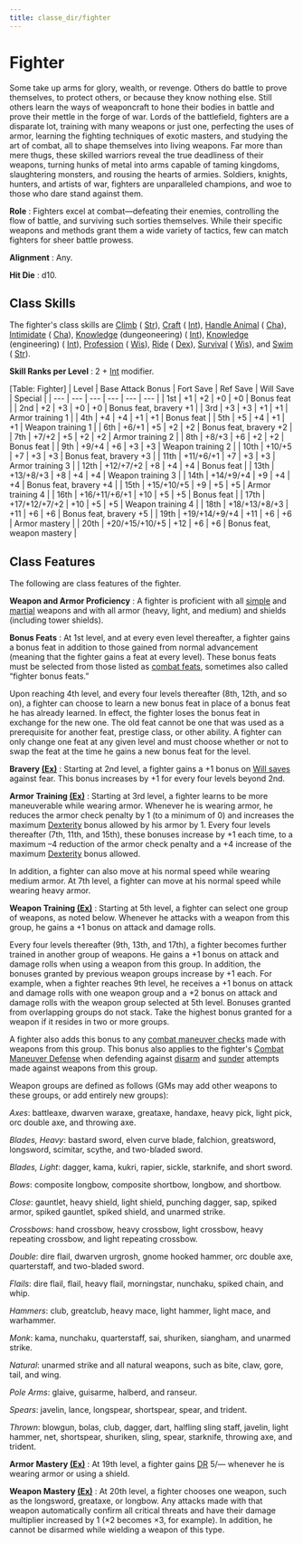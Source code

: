 ```yaml
---
title: classe_dir/fighter
---
```

# Fighter

Some take up arms for glory, wealth, or revenge. Others do battle to prove themselves, to protect others, or because they know nothing else. Still others learn the ways of weaponcraft to hone their bodies in battle and prove their mettle in the forge of war. Lords of the battlefield, fighters are a disparate lot, training with many weapons or just one, perfecting the uses of armor, learning the fighting techniques of exotic masters, and studying the art of combat, all to shape themselves into living weapons. Far more than mere thugs, these skilled warriors reveal the true deadliness of their weapons, turning hunks of metal into arms capable of taming kingdoms, slaughtering monsters, and rousing the hearts of armies. Soldiers, knights, hunters, and artists of war, fighters are unparalleled champions, and woe to those who dare stand against them.

**Role** : Fighters excel at combat—defeating their enemies, controlling the flow of battle, and surviving such sorties themselves. While their specific weapons and methods grant them a wide variety of tactics, few can match fighters for sheer battle prowess.

**Alignment** : Any.

**Hit Die** : d10.

## Class Skills

The fighter's class skills are [Climb](../skill_dir/climb#_climb) ( [Str](../gettingStarted#_strength)), [Craft](../skill_dir/craft#_craft) ( [Int](../gettingStarted#_intelligence)), [Handle Animal](../skill_dir/handleAnimal#_handle-animal) ( [Cha](../gettingStarted#_charisma-new)), [Intimidate](../skill_dir/intimidate#_intimidate) ( [Cha](../gettingStarted#_charisma-new)), [Knowledge](../skill_dir/knowledge#_knowledge) (dungeoneering) ( [Int](../gettingStarted#_intelligence)), [Knowledge](../skill_dir/knowledge#_knowledge) (engineering) ( [Int](../gettingStarted#_intelligence)), [Profession](../skill_dir/profession#_profession) ( [Wis](../gettingStarted#_wisdom)), [Ride](../skill_dir/ride#_ride) ( [Dex](../gettingStarted#_dexterity)), [Survival](../skill_dir/survival#_survival) ( [Wis](../gettingStarted#_wisdom)), and [Swim](../skill_dir/swim#_swim) ( [Str](../gettingStarted#_strength)).

**Skill Ranks per Level** : 2 + [Int](../gettingStarted#_intelligence) modifier.

[Table: Fighter]
| Level | Base Attack Bonus | Fort Save | Ref Save | Will Save | Special |
| --- | --- | --- | --- | --- | --- |
| 1st | +1 | +2 | +0 | +0 | Bonus feat |
| 2nd | +2 | +3 | +0 | +0 | Bonus feat, bravery +1 |
| 3rd | +3 | +3 | +1 | +1 | Armor training 1 |
| 4th | +4 | +4 | +1 | +1 | Bonus feat |
| 5th | +5 | +4 | +1 | +1 | Weapon training 1 |
| 6th | +6/+1 | +5 | +2 | +2 | Bonus feat, bravery +2 |
| 7th | +7/+2 | +5 | +2 | +2 | Armor training 2 |
| 8th | +8/+3 | +6 | +2 | +2 | Bonus feat |
| 9th | +9/+4 | +6 | +3 | +3 | Weapon training 2 |
| 10th | +10/+5 | +7 | +3 | +3 | Bonus feat, bravery +3 |
| 11th | +11/+6/+1 | +7 | +3 | +3 | Armor training 3 |
| 12th | +12/+7/+2 | +8 | +4 | +4 | Bonus feat |
| 13th | +13/+8/+3 | +8 | +4 | +4 | Weapon training 3 |
| 14th | +14/+9/+4 | +9 | +4 | +4 | Bonus feat, bravery +4 |
| 15th | +15/+10/+5 | +9 | +5 | +5 | Armor training 4 |
| 16th | +16/+11/+6/+1 | +10 | +5 | +5 | Bonus feat |
| 17th | +17/+12/+7/+2 | +10 | +5 | +5 | Weapon training 4 |
| 18th | +18/+13/+8/+3 | +11 | +6 | +6 | Bonus feat, bravery +5 |
| 19th | +19/+14/+9/+4 | +11 | +6 | +6 | Armor mastery |
| 20th | +20/+15/+10/+5 | +12 | +6 | +6 | Bonus feat, weapon mastery |

## Class Features

The following are class features of the fighter.

**Weapon and Armor Proficiency** : A fighter is proficient with all [simple](../equipment#_simple-martial-and-exotic-weapons) and [martial](../equipment#_simple-martial-and-exotic-weapons) weapons and with all armor (heavy, light, and medium) and shields (including tower shields).

**Bonus Feats** : At 1st level, and at every even level thereafter, a fighter gains a bonus feat in addition to those gained from normal advancement (meaning that the fighter gains a feat at every level). These bonus feats must be selected from those listed as [combat feats](../feats#_combat-feats), sometimes also called “fighter bonus feats.”

Upon reaching 4th level, and every four levels thereafter (8th, 12th, and so on), a fighter can choose to learn a new bonus feat in place of a bonus feat he has already learned. In effect, the fighter loses the bonus feat in exchange for the new one. The old feat cannot be one that was used as a prerequisite for another feat, prestige class, or other ability. A fighter can only change one feat at any given level and must choose whether or not to swap the feat at the time he gains a new bonus feat for the level.

**Bravery [(Ex)](../glossary#_extraordinary-abilities-ex)** : Starting at 2nd level, a fighter gains a +1 bonus on [Will saves](../combat#_will) against fear. This bonus increases by +1 for every four levels beyond 2nd.

**Armor Training [(Ex)](../glossary#_extraordinary-abilities-ex)** : Starting at 3rd level, a fighter learns to be more maneuverable while wearing armor. Whenever he is wearing armor, he reduces the armor check penalty by 1 (to a minimum of 0) and increases the maximum [Dexterity](../gettingStarted#_dexterity) bonus allowed by his armor by 1. Every four levels thereafter (7th, 11th, and 15th), these bonuses increase by +1 each time, to a maximum –4 reduction of the armor check penalty and a +4 increase of the maximum [Dexterity](../gettingStarted#_dexterity) bonus allowed.

In addition, a fighter can also move at his normal speed while wearing medium armor. At 7th level, a fighter can move at his normal speed while wearing heavy armor.

**Weapon Training [(Ex)](../glossary#_extraordinary-abilities-ex)** : Starting at 5th level, a fighter can select one group of weapons, as noted below. Whenever he attacks with a weapon from this group, he gains a +1 bonus on attack and damage rolls.

Every four levels thereafter (9th, 13th, and 17th), a fighter becomes further trained in another group of weapons. He gains a +1 bonus on attack and damage rolls when using a weapon from this group. In addition, the bonuses granted by previous weapon groups increase by +1 each. For example, when a fighter reaches 9th level, he receives a +1 bonus on attack and damage rolls with one weapon group and a +2 bonus on attack and damage rolls with the weapon group selected at 5th level. Bonuses granted from overlapping groups do not stack. Take the highest bonus granted for a weapon if it resides in two or more groups.

A fighter also adds this bonus to any [combat maneuver checks](../combat#_combat-maneuver-bonus) made with weapons from this group. This bonus also applies to the fighter's [Combat Maneuver Defense](../combat#_combat-maneuver-defense) when defending against [disarm](../combat#_disarm) and [sunder](../combat#_sunder) attempts made against weapons from this group.

Weapon groups are defined as follows (GMs may add other weapons to these groups, or add entirely new groups):

_Axes_: battleaxe, dwarven waraxe, greataxe, handaxe, heavy pick, light pick, orc double axe, and throwing axe.

_Blades, Heavy_: bastard sword, elven curve blade, falchion, greatsword, longsword, scimitar, scythe, and two-bladed sword.

_Blades, Light_: dagger, kama, kukri, rapier, sickle, starknife, and short sword.

_Bows_: composite longbow, composite shortbow, longbow, and shortbow.

_Close_: gauntlet, heavy shield, light shield, punching dagger, sap, spiked armor, spiked gauntlet, spiked shield, and unarmed strike.

_Crossbows_: hand crossbow, heavy crossbow, light crossbow, heavy repeating crossbow, and light repeating crossbow.

_Double_: dire flail, dwarven urgrosh, gnome hooked hammer, orc double axe, quarterstaff, and two-bladed sword.

_Flails_: dire flail, flail, heavy flail, morningstar, nunchaku, spiked chain, and whip.

_Hammers_: club, greatclub, heavy mace, light hammer, light mace, and warhammer.

_Monk_: kama, nunchaku, quarterstaff, sai, shuriken, siangham, and unarmed strike.

_Natural_: unarmed strike and all natural weapons, such as bite, claw, gore, tail, and wing.

_Pole Arms_: glaive, guisarme, halberd, and ranseur.

_Spears_: javelin, lance, longspear, shortspear, spear, and trident.

_Thrown_: blowgun, bolas, club, dagger, dart, halfling sling staff, javelin, light hammer, net, shortspear, shuriken, sling, spear, starknife, throwing axe, and trident.

**Armor Mastery [(Ex)](../glossary#_extraordinary-abilities-ex)** : At 19th level, a fighter gains [DR](../glossary#_damage-reduction) 5/— whenever he is wearing armor or using a shield.

**Weapon Mastery [(Ex)](../glossary#_extraordinary-abilities-ex)** : At 20th level, a fighter chooses one weapon, such as the longsword, greataxe, or longbow. Any attacks made with that weapon automatically confirm all critical threats and have their damage multiplier increased by 1 (×2 becomes ×3, for example). In addition, he cannot be disarmed while wielding a weapon of this type.

